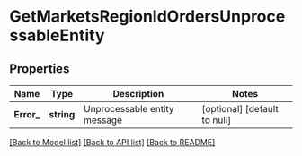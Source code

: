 # GetMarketsRegionIdOrdersUnprocessableEntity

## Properties
Name | Type | Description | Notes
------------ | ------------- | ------------- | -------------
**Error_** | **string** | Unprocessable entity message | [optional] [default to null]

[[Back to Model list]](../README.md#documentation-for-models) [[Back to API list]](../README.md#documentation-for-api-endpoints) [[Back to README]](../README.md)

